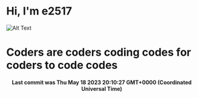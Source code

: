 # Hi, I'm e2517

![Alt Text](https://github.com/E2517/e2517/blob/master/images/background.gif)

# Coders are coders coding codes for coders to code codes

<h4 align="center">Last commit was Thu May 18 2023 20:10:27 GMT+0000 (Coordinated Universal Time)</h4>
